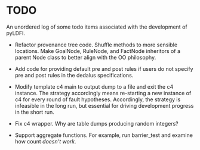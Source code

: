# TODO

An unordered log of some todo items associated with the development of pyLDFI.

* Refactor provenance tree code. Shuffle methods to more sensible locations. Make GoalNode, RuleNode, and FactNode inheritors of a parent Node class to better align with the OO philosophy. 

* Add code for providing default pre and post rules if users do not specify pre and post rules in the dedalus specifications.

* Modify template c4 main to output dump to a file and exit the c4 instance. The strategy accordingly means re-starting a new instance of c4 for every round of fault hypotheses. Accordingly, the strategy is infeasible in the long run, but essential for driving development progress in the short run.

* Fix c4 wrapper. Why are table dumps producing random integers?

* Support aggregate functions. For example, run barrier_test and examine how count<I> doesn't work.
